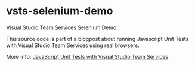 # vsts-selenium-demo
Visual Studio Team Services Selenium Demo

This source code is part of a blogpost about running Javascript Unit Tests with Visual Studio Team Services using real browsers.

More info: [JavaScript Unit Tests with Visual Studio Team Services](https://yuriburger.net/2018/01/02/javascript-unit-tests-with-visual-studio-team-services/)
